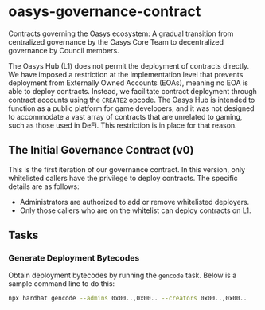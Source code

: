 # oasys-governance-contract
Contracts governing the Oasys ecosystem: A gradual transition from centralized governance by the Oasys Core Team to decentralized governance by Council members.

The Oasys Hub (L1) does not permit the deployment of contracts directly. We have imposed a restriction at the implementation level that prevents deployment from Externally Owned Accounts (EOAs), meaning no EOA is able to deploy contracts. Instead, we facilitate contract deployment through contract accounts using the `CREATE2` opcode. The Oasys Hub is intended to function as a public platform for game developers, and it was not designed to accommodate a vast array of contracts that are unrelated to gaming, such as those used in DeFi. This restriction is in place for that reason.


## The Initial Governance Contract (v0)
This is the first iteration of our governance contract. In this version, only whitelisted callers have the privilege to deploy contracts. The specific details are as follows:
- Administrators are authorized to add or remove whitelisted deployers.
- Only those callers who are on the whitelist can deploy contracts on L1.


## Tasks
### Generate Deployment Bytecodes
Obtain deployment bytecodes by running the `gencode` task. Below is a sample command line to do this:
```sh
npx hardhat gencode --admins 0x00..,0x00.. --creators 0x00..,0x00..
```
